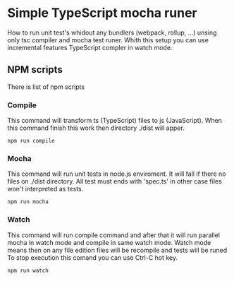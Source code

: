 # Simple TypeScript mocha runer
How to run unit test's whidout any bundlers (webpack, rollup, ...) unsing only tsc compiler and mocha test runer. Whith this setup you can use incremental features TypeScript compler in watch mode.
## NPM scripts
There is list of npm scripts
### Compile
This command will transform ts (TypeScript) files to js (JavaScript). When this command finish this work then directory ./dist will apper.
```
npm run compile
```
### Mocha
This command will run unit tests in node.js enviroment. It will fall if there no files on ./dist directory. All test must ends with 'spec.ts' in other case files won't interpreted as tests.
```
npm run mocha
```
### Watch
This command will run compile command and after that it will run parallel mocha in watch mode and compile in same watch mode. Watch mode means then on any file edition files will be recompile and tests will be runed
To stop execution this comand you can use Ctrl-C hot key.
```
npm run watch
```

